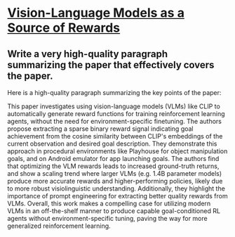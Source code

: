# [Vision-Language Models as a Source of Rewards](https://arxiv.org/abs/2312.09187)

## Write a very high-quality paragraph summarizing the paper that effectively covers the paper.

 Here is a high-quality paragraph summarizing the key points of the paper:

This paper investigates using vision-language models (VLMs) like CLIP to automatically generate reward functions for training reinforcement learning agents, without the need for environment-specific finetuning. The authors propose extracting a sparse binary reward signal indicating goal achievement from the cosine similarity between CLIP's embeddings of the current observation and desired goal description. They demonstrate this approach in procedural environments like Playhouse for object manipulation goals, and on Android emulator for app launching goals. The authors find that optimizing the VLM rewards leads to increased ground-truth returns, and show a scaling trend where larger VLMs (e.g. 1.4B parameter models) produce more accurate rewards and higher-performing policies, likely due to more robust visiolinguistic understanding. Additionally, they highlight the importance of prompt engineering for extracting better quality rewards from VLMs. Overall, this work makes a compelling case for utilizing modern VLMs in an off-the-shelf manner to produce capable goal-conditioned RL agents without environment-specific tuning, paving the way for more generalized reinforcement learning.
